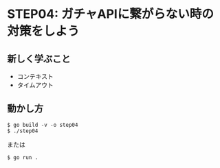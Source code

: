 # STEP04: ガチャAPIに繋がらない時の対策をしよう

## 新しく学ぶこと

* コンテキスト
* タイムアウト

## 動かし方

```
$ go build -v -o step04
$ ./step04
```

または

```
$ go run .
```
